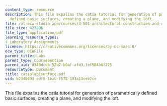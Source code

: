```yaml
---
content_type: resource
description: This file expalins the catia tutorial for generation of parametrically
  defined basic surfaces, creating a plane, and modifying the loft.
file: /ol-ocw-studio-app/courses/4-501-architectural-construction-and-computation-fall-2005/b2340693edf51babf578133a13ceb2ce_catialab1surface.pdf
file_size: 427896
file_type: application/pdf
learning_resource_types:
- Laboratory Assignments
license: https://creativecommons.org/licenses/by-nc-sa/4.0/
ocw_type: OCWFile
parent_title: Labs
parent_type: CourseSection
parent_uid: d340dcdb-52b7-b0af-afd3-fef584b6f275
resourcetype: Document
title: catialab1surface.pdf
uid: b2340693-edf5-1bab-f578-133a13ceb2ce
---
```

This file expalins the catia tutorial for generation of parametrically defined basic surfaces, creating a plane, and modifying the loft.